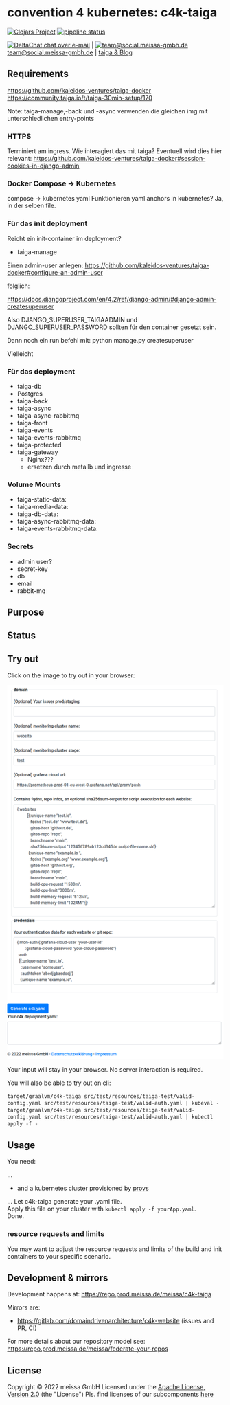 # convention 4 kubernetes: c4k-taiga

[![Clojars Project](https://img.shields.io/clojars/v/org.domaindrivenarchitecture/c4k-taiga.svg)](https://clojars.org/org.domaindrivenarchitecture/c4k-taiga) [![pipeline status](https://gitlab.com/domaindrivenarchitecture/c4k-taiga/badges/master/pipeline.svg)](https://gitlab.com/domaindrivenarchitecture/c4k-taiga/-/commits/main) 

[<img src="https://domaindrivenarchitecture.org/img/delta-chat.svg" width=20 alt="DeltaChat"> chat over e-mail](mailto:buero@meissa-gmbh.de?subject=community-chat) | [<img src="https://meissa-gmbh.de/img/community/Mastodon_Logotype.svg" width=20 alt="team@social.meissa-gmbh.de"> team@social.meissa-gmbh.de](https://social.meissa-gmbh.de/@team) | [taiga & Blog](https://domaindrivenarchitecture.org)

## Requirements

https://github.com/kaleidos-ventures/taiga-docker
https://community.taiga.io/t/taiga-30min-setup/170

Note: taiga-manage,-back und -async verwenden die gleichen img
mit unterschiedlichen entry-points

### HTTPS

Terminiert am ingress. Wie interagiert das mit taiga?
Eventuell wird dies hier relevant:
https://github.com/kaleidos-ventures/taiga-docker#session-cookies-in-django-admin

### **Docker Compose -> Kubernetes**

compose -> kubernetes yaml
Funktionieren yaml anchors in kubernetes?
Ja, in der selben file.

### Für das init deployment

Reicht ein init-container im deployment?

* taiga-manage

Einen admin-user anlegen:
https://github.com/kaleidos-ventures/taiga-docker#configure-an-admin-user

folglich:

https://docs.djangoproject.com/en/4.2/ref/django-admin/#django-admin-createsuperuser

Also DJANGO_SUPERUSER_TAIGAADMIN und DJANGO_SUPERUSER_PASSWORD
sollten für den container gesetzt sein.

Dann noch ein run befehl mit:
python manage.py createsuperuser

Vielleicht 

### Für das deployment

* taiga-db
* Postgres
* taiga-back
* taiga-async
* taiga-async-rabbitmq
* taiga-front
* taiga-events
* taiga-events-rabbitmq
* taiga-protected
* taiga-gateway
  * Nginx???
  * ersetzen durch metallb und ingresse

### **Volume Mounts**

* taiga-static-data:
* taiga-media-data:
* taiga-db-data:
* taiga-async-rabbitmq-data:
* taiga-events-rabbitmq-data:

### **Secrets**

* admin user?
* secret-key
* db
* email
* rabbit-mq

## Purpose

## Status

## Try out

Click on the image to try out in your browser:

[![Try it out](doc/tryItOut.png "Try out yourself")](https://domaindrivenarchitecture.org/pages/dda-provision/c4k-taiga/)

Your input will stay in your browser. No server interaction is required.

You will also be able to try out on cli:
```
target/graalvm/c4k-taiga src/test/resources/taiga-test/valid-config.yaml src/test/resources/taiga-test/valid-auth.yaml | kubeval -
target/graalvm/c4k-taiga src/test/resources/taiga-test/valid-config.yaml src/test/resources/taiga-test/valid-auth.yaml | kubectl apply -f -
```


## Usage

You need:

...

* and a kubernetes cluster provisioned by [provs]

...
Let c4k-taiga generate your .yaml file.  
Apply this file on your cluster with `kubectl apply -f yourApp.yaml`.  
Done.

### resource requests and limits

You may want to adjust the resource requests and limits of the build and init containers to your specific scenario.

## Development & mirrors

Development happens at: https://repo.prod.meissa.de/meissa/c4k-taiga

Mirrors are:

* https://gitlab.com/domaindrivenarchitecture/c4k-website (issues and PR, CI)

For more details about our repository model see: https://repo.prod.meissa.de/meissa/federate-your-repos

## License

Copyright © 2022 meissa GmbH
Licensed under the [Apache License, Version 2.0](LICENSE) (the "License")
Pls. find licenses of our subcomponents [here](doc/SUBCOMPONENT_LICENSE)

[provs]: https://gitlab.com/domaindrivenarchitecture/provs/
